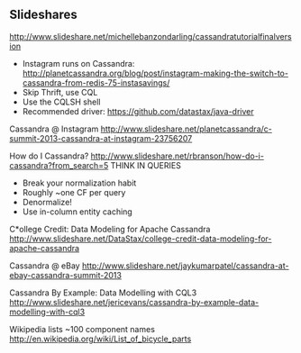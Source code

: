 Slideshares
-----------

http://www.slideshare.net/michellebanzondarling/cassandratutorialfinalversion
* Instagram runs on Cassandra: http://planetcassandra.org/blog/post/instagram-making-the-switch-to-cassandra-from-redis-75-instasavings/
* Skip Thrift, use CQL
* Use the CQLSH shell
* Recommended driver: https://github.com/datastax/java-driver

Cassandra @ Instagram
http://www.slideshare.net/planetcassandra/c-summit-2013-cassandra-at-instagram-23756207

How do I Cassandra?
http://www.slideshare.net/rbranson/how-do-i-cassandra?from_search=5
THINK IN QUERIES
* Break your normalization habit
* Roughly ~one CF per query
* Denormalize!
* Use in-column entity caching

C*ollege Credit: Data Modeling for Apache Cassandra
http://www.slideshare.net/DataStax/college-credit-data-modeling-for-apache-cassandra

Cassandra @ eBay
http://www.slideshare.net/jaykumarpatel/cassandra-at-ebay-cassandra-summit-2013

Cassandra By Example: Data Modelling with CQL3
http://www.slideshare.net/jericevans/cassandra-by-example-data-modelling-with-cql3




Wikipedia lists ~100 component names
http://en.wikipedia.org/wiki/List_of_bicycle_parts
